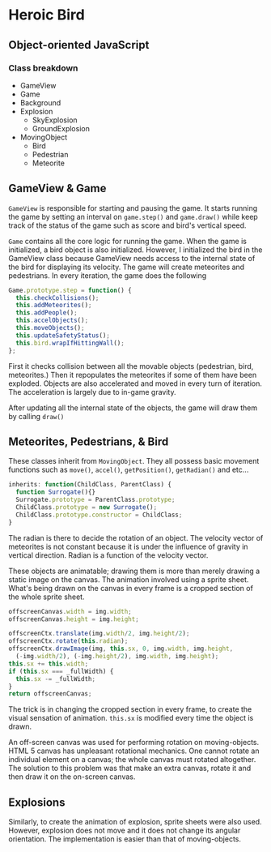 # Heroic Bird
## Object-oriented JavaScript
### Class breakdown
* GameView
* Game
* Background
* Explosion
  * SkyExplosion
  * GroundExplosion
* MovingObject
  * Bird
  * Pedestrian
  * Meteorite

## GameView & Game
`GameView` is responsible for starting and pausing the game. It starts running the game by setting an interval on `game.step()` and `game.draw()` while keep track of the status of the game such as score and bird's vertical speed.

`Game` contains all the core logic for running the game. When the game is initialized, a bird object is also initialized. However, I initialized the bird in the GameView class because GameView needs access to the internal state of the bird for displaying its velocity. The game will create meteorites and pedestrians. In every iteration, the game does the following

``` javascript
Game.prototype.step = function() {
  this.checkCollisions();
  this.addMeteorites();
  this.addPeople();
  this.accelObjects();
  this.moveObjects();
  this.updateSafetyStatus();
  this.bird.wrapIfHittingWall();
};
```
First it checks collision between all the movable objects (pedestrian, bird, meteorites.) Then it repopulates the meteorites if some of them have been exploded. Objects are also accelerated and moved in every turn of iteration. The acceleration is largely due to in-game gravity.

After updating all the internal state of the objects, the game will draw them by calling `draw()`

## Meteorites, Pedestrians, & Bird
These classes inherit from `MovingObject`. They all possess basic movement functions such as `move()`, `accel()`, `getPosition()`, `getRadian()` and etc...

``` javascript
inherits: function(ChildClass, ParentClass) {
  function Surrogate(){}
  Surrogate.prototype = ParentClass.prototype;
  ChildClass.prototype = new Surrogate();
  ChildClass.prototype.constructor = ChildClass;
}
```

The radian is there to decide the rotation of an object. The velocity vector of meteorites is not constant because it is under the influence of gravity in vertical direction. Radian is a function of the velocity vector.

These objects are animatable; drawing them is more than merely drawing a static image on the canvas. The animation involved using a sprite sheet. What's being drawn on the canvas in every frame is a cropped section of the whole sprite sheet.
``` javascript
offscreenCanvas.width = img.width;
offscreenCanvas.height = img.height;

offscreenCtx.translate(img.width/2, img.height/2);
offscreenCtx.rotate(this.radian);
offscreenCtx.drawImage(img, this.sx, 0, img.width, img.height,
  (-img.width/2), (-img.height/2), img.width, img.height);
this.sx += this.width;
if (this.sx === _fullWidth) {
  this.sx -= _fullWidth;
}
return offscreenCanvas;
```
The trick is in changing the cropped section in every frame, to create the visual sensation of animation. `this.sx` is modified every time the object is drawn.

An off-screen canvas was used for performing rotation on moving-objects. HTML 5 canvas has unpleasant rotational mechanics. One cannot rotate an individual element on a canvas; the whole canvas must rotated altogether. The solution to this problem was that make an extra canvas, rotate it and then draw it on the on-screen canvas.

## Explosions
Similarly, to create the animation of explosion, sprite sheets were also used. However, explosion does not move and it does not change its angular orientation. The implementation is easier than that of moving-objects.

